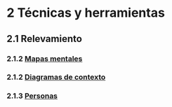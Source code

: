 # 2 Técnicas y herramientas

## 2.1 Relevamiento

### 2.1.2 [Mapas mentales](./2_1_1_Mapas_mentales.md)

### 2.1.2 [Diagramas de contexto](./2_1_2_Diagramas_de_contexto.md)

### 2.1.3 [Personas](./2_1_3_Personas.md)

